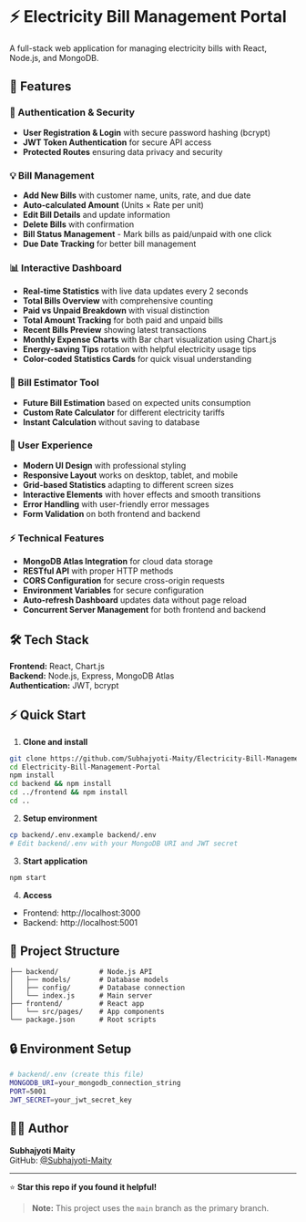 # ⚡ Electricity Bill Management Portal

A full-stack web application for managing electricity bills with React, Node.js, and MongoDB.

## 🚀 Features

### 🔐 Authentication & Security
- **User Registration & Login** with secure password hashing (bcrypt)
- **JWT Token Authentication** for secure API access
- **Protected Routes** ensuring data privacy and security

### 💡 Bill Management
- **Add New Bills** with customer name, units, rate, and due date
- **Auto-calculated Amount** (Units × Rate per unit)
- **Edit Bill Details** and update information
- **Delete Bills** with confirmation
- **Bill Status Management** - Mark bills as paid/unpaid with one click
- **Due Date Tracking** for better bill management

### 📊 Interactive Dashboard
- **Real-time Statistics** with live data updates every 2 seconds
- **Total Bills Overview** with comprehensive counting
- **Paid vs Unpaid Breakdown** with visual distinction
- **Total Amount Tracking** for both paid and unpaid bills
- **Recent Bills Preview** showing latest transactions
- **Monthly Expense Charts** with Bar chart visualization using Chart.js
- **Energy-saving Tips** rotation with helpful electricity usage tips
- **Color-coded Statistics Cards** for quick visual understanding

### 🧮 Bill Estimator Tool
- **Future Bill Estimation** based on expected units consumption
- **Custom Rate Calculator** for different electricity tariffs
- **Instant Calculation** without saving to database

### 🎨 User Experience
- **Modern UI Design** with professional styling
- **Responsive Layout** works on desktop, tablet, and mobile
- **Grid-based Statistics** adapting to different screen sizes
- **Interactive Elements** with hover effects and smooth transitions
- **Error Handling** with user-friendly error messages
- **Form Validation** on both frontend and backend

### ⚡ Technical Features
- **MongoDB Atlas Integration** for cloud data storage
- **RESTful API** with proper HTTP methods
- **CORS Configuration** for secure cross-origin requests
- **Environment Variables** for secure configuration
- **Auto-refresh Dashboard** updates data without page reload
- **Concurrent Server Management** for both frontend and backend

## 🛠️ Tech Stack

**Frontend:** React, Chart.js  
**Backend:** Node.js, Express, MongoDB Atlas  
**Authentication:** JWT, bcrypt

## ⚡ Quick Start

1. **Clone and install**
```bash
git clone https://github.com/Subhajyoti-Maity/Electricity-Bill-Management-Portal.git
cd Electricity-Bill-Management-Portal
npm install
cd backend && npm install
cd ../frontend && npm install
cd ..
```

2. **Setup environment**
```bash
cp backend/.env.example backend/.env
# Edit backend/.env with your MongoDB URI and JWT secret
```

3. **Start application**
```bash
npm start
```

4. **Access**
- Frontend: http://localhost:3000
- Backend: http://localhost:5001

## 📁 Project Structure
```
├── backend/          # Node.js API
│   ├── models/       # Database models
│   ├── config/       # Database connection
│   └── index.js      # Main server
├── frontend/         # React app
│   └── src/pages/    # App components
└── package.json      # Root scripts
```

## 🔒 Environment Setup
```bash
# backend/.env (create this file)
MONGODB_URI=your_mongodb_connection_string
PORT=5001
JWT_SECRET=your_jwt_secret_key
```

## 👨‍💻 Author

**Subhajyoti Maity**  
GitHub: [@Subhajyoti-Maity](https://github.com/Subhajyoti-Maity)

---

⭐ **Star this repo if you found it helpful!**

> **Note:** This project uses the `main` branch as the primary branch.